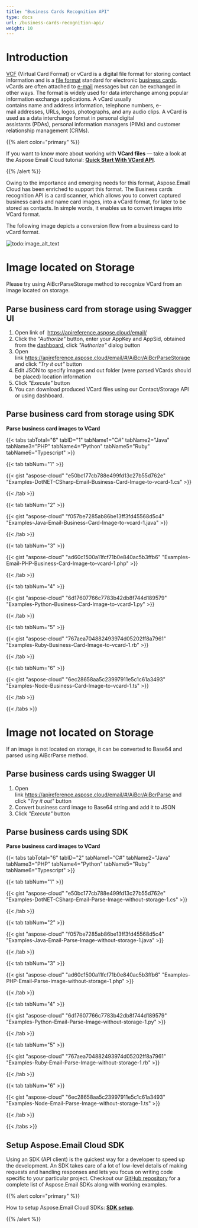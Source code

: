 ```yaml
---
title: "Business Cards Recognition API"
type: docs
url: /business-cards-recognition-api/
weight: 10
---
```


# **Introduction**
[VCF](https://wiki.fileformat.com/email/vcf/) (Virtual Card Format) or vCard is a digital file format for storing contact information and is a [file format](https://en.wikipedia.org/wiki/File_format) standard for electronic [business cards](https://en.wikipedia.org/wiki/Business_card). vCards are often attached to [e-mail](https://en.wikipedia.org/wiki/E-mail) messages but can be exchanged in other ways. The format is widely used for data interchange among popular information exchange applications. A vCard usually contains name and address information, telephone numbers, e-mail addresses, URLs, logos, photographs, and any audio clips. A vCard is used as a data interchange format in personal digital assistants (PDAs), personal information managers (PIMs) and customer relationship management (CRMs). 



{{% alert color="primary" %}} 

If you want to know more about working with **VCard files** — take a look at the Aspose Email Cloud tutorial: [**Quick Start With VCard API**](/quick-start-with-vcard-api/).

{{% /alert %}} 

Owing to the importance and emerging needs for this format, Aspose.Email Cloud has been enriched to support this format. The Business cards recognition API is a card scanner, which allows you to convert captured business cards and name card images, into a vCard format, for later to be stored as contacts. In simple words, it enables us to convert images into VCard format.

The following image depicts a conversion flow from a business card to vCard format.

![todo:image\_alt\_text](https://raw.githubusercontent.com/wiki/aspose-email-cloud/aspose-email-cloud-dotnet/images/bcr.jpg)


# **Image located on Storage**
Please try using AiBcrParseStorage method to recognize VCard from an image located on storage.
## **Parse business card from storage using Swagger UI**
1. Open link of  <https://apireference.aspose.cloud/email/>
1. Click the *"Authorize"* button, enter your AppKey and AppSid, obtained from the [dashboard](https://dashboard.aspose.cloud/), click *"Authorize"* dialog button
1. Open link <https://apireference.aspose.cloud/email/#/AiBcr/AiBcrParseStorage> and click *"Try it out"* button
1. Edit JSON to specify images and out folder (were parsed VCards should be placed) location information
1. Click *"Execute"* button
1. You can download produced VCard files using our Contact/Storage API or using dashboard.
## **Parse business card from storage using SDK**
**Parse business card images to VCard**

{{< tabs tabTotal="6" tabID="1" tabName1="C#" tabName2="Java" tabName3="PHP" tabName4="Python" tabName5="Ruby" tabName6="Typescript" >}}

{{< tab tabNum="1" >}}

{{< gist "aspose-cloud" "e50bc177cb788e499fd13c27b55d762e" "Examples-DotNET-CSharp-Email-Business-Card-Image-to-vcard-1.cs" >}}

{{< /tab >}}

{{< tab tabNum="2" >}}

{{< gist "aspose-cloud" "f057be7285ab86be13ff3fd45568d5c4" "Examples-Java-Email-Business-Card-Image-to-vcard-1.java" >}}

{{< /tab >}}

{{< tab tabNum="3" >}}

{{< gist "aspose-cloud" "ad60c1500a11fcf71b0e840ac5b3ffb6" "Examples-Email-PHP-Business-Card-Image-to-vcard-1.php" >}}

{{< /tab >}}

{{< tab tabNum="4" >}}

{{< gist "aspose-cloud" "6d17607766c7783b42db8f744d189579" "Examples-Python-Business-Card-Image-to-vcard-1.py" >}}

{{< /tab >}}

{{< tab tabNum="5" >}}

{{< gist "aspose-cloud" "767aea704882493974d05202ff8a7961" "Examples-Ruby-Business-Card-Image-to-vcard-1.rb" >}}

{{< /tab >}}

{{< tab tabNum="6" >}}

{{< gist "aspose-cloud" "6ec28658aa5c23997911e5c1c61a3493" "Examples-Node-Business-Card-Image-to-vcard-1.ts" >}}

{{< /tab >}}

{{< /tabs >}}
# **Image not located on Storage**
If an image is not located on storage, it can be converted to Base64 and parsed using AiBcrParse method.
## **Parse business cards using Swagger UI**
1. Open link <https://apireference.aspose.cloud/email/#/AiBcr/AiBcrParse> and click *"Try it out"* button
1. Convert business card image to Base64 string and add it to JSON
1. Click *"Execute"* button
## **Parse business cards using SDK**


**Parse business card images to VCard**

{{< tabs tabTotal="6" tabID="2" tabName1="C#" tabName2="Java" tabName3="PHP" tabName4="Python" tabName5="Ruby" tabName6="Typescript" >}}

{{< tab tabNum="1" >}}

{{< gist "aspose-cloud" "e50bc177cb788e499fd13c27b55d762e" "Examples-DotNET-CSharp-Email-Parse-Image-without-storage-1.cs" >}}

{{< /tab >}}

{{< tab tabNum="2" >}}

{{< gist "aspose-cloud" "f057be7285ab86be13ff3fd45568d5c4" "Examples-Java-Email-Parse-Image-without-storage-1.java" >}}

{{< /tab >}}

{{< tab tabNum="3" >}}

{{< gist "aspose-cloud" "ad60c1500a11fcf71b0e840ac5b3ffb6" "Examples-PHP-Email-Parse-Image-without-storage-1.php" >}}

{{< /tab >}}

{{< tab tabNum="4" >}}

{{< gist "aspose-cloud" "6d17607766c7783b42db8f744d189579" "Examples-Python-Email-Parse-Image-without-storage-1.py" >}}

{{< /tab >}}

{{< tab tabNum="5" >}}

{{< gist "aspose-cloud" "767aea704882493974d05202ff8a7961" "Examples-Ruby-Email-Parse-Image-without-storage-1.rb" >}}

{{< /tab >}}

{{< tab tabNum="6" >}}

{{< gist "aspose-cloud" "6ec28658aa5c23997911e5c1c61a3493" "Examples-Node-Email-Parse-Image-without-storage-1.ts" >}}

{{< /tab >}}

{{< /tabs >}}


## **Setup Aspose.Email Cloud SDK**
Using an SDK (API client) is the quickest way for a developer to speed up the development. An SDK takes care of a lot of low-level details of making requests and handling responses and lets you focus on writing code specific to your particular project. Checkout our [GitHub repository](https://github.com/aspose-email-cloud) for a complete list of Aspose.Email SDKs along with working examples.

{{% alert color="primary" %}} 

How to setup Aspose.Email Cloud SDKs: [**SDK setup**](/sdk-setup/).

{{% /alert %}}
